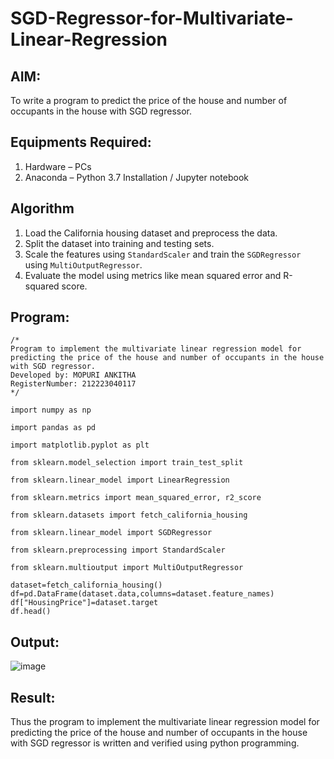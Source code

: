 # SGD-Regressor-for-Multivariate-Linear-Regression

## AIM:
To write a program to predict the price of the house and number of occupants in the house with SGD regressor.

## Equipments Required:
1. Hardware – PCs
2. Anaconda – Python 3.7 Installation / Jupyter notebook

## Algorithm
1. Load the California housing dataset and preprocess the data.
2. Split the dataset into training and testing sets.
3. Scale the features using `StandardScaler` and train the `SGDRegressor` using `MultiOutputRegressor`.
4. Evaluate the model using metrics like mean squared error and R-squared score. 

## Program:
```
/*
Program to implement the multivariate linear regression model for predicting the price of the house and number of occupants in the house with SGD regressor.
Developed by: MOPURI ANKITHA
RegisterNumber: 212223040117
*/
```
```
import numpy as np

import pandas as pd

import matplotlib.pyplot as plt

from sklearn.model_selection import train_test_split

from sklearn.linear_model import LinearRegression

from sklearn.metrics import mean_squared_error, r2_score

from sklearn.datasets import fetch_california_housing

from sklearn.linear_model import SGDRegressor

from sklearn.preprocessing import StandardScaler

from sklearn.multioutput import MultiOutputRegressor

dataset=fetch_california_housing()
df=pd.DataFrame(dataset.data,columns=dataset.feature_names)
df["HousingPrice"]=dataset.target
df.head()
```
## Output:
![image](https://github.com/user-attachments/assets/eb0deeeb-9bb3-4297-ac0c-e0cdd32c52e6)



## Result:
Thus the program to implement the multivariate linear regression model for predicting the price of the house and number of occupants in the house with SGD regressor is written and verified using python programming.
